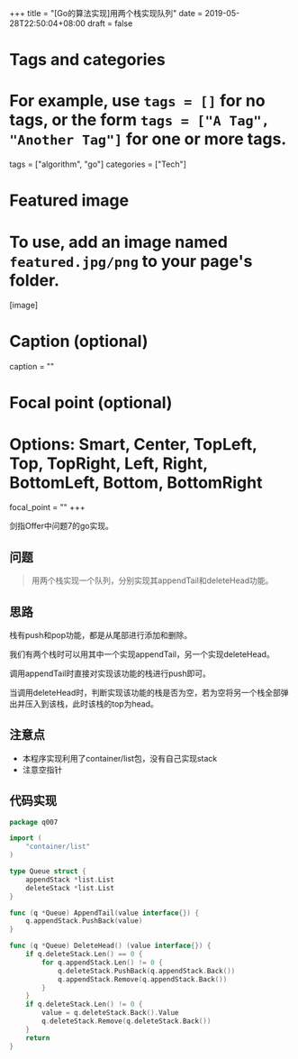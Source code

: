 +++
title = "[Go的算法实现]用两个栈实现队列"
date = 2019-05-28T22:50:04+08:00
draft = false

# Tags and categories
# For example, use `tags = []` for no tags, or the form `tags = ["A Tag", "Another Tag"]` for one or more tags.
tags = ["algorithm", "go"]
categories = ["Tech"]

# Featured image
# To use, add an image named `featured.jpg/png` to your page's folder. 
[image]
  # Caption (optional)
  caption = ""

  # Focal point (optional)
  # Options: Smart, Center, TopLeft, Top, TopRight, Left, Right, BottomLeft, Bottom, BottomRight
  focal_point = ""
+++

剑指Offer中问题7的go实现。

<!--more-->

## 问题

> 用两个栈实现一个队列，分别实现其appendTail和deleteHead功能。

## 思路

栈有push和pop功能，都是从尾部进行添加和删除。

我们有两个栈时可以用其中一个实现appendTail，另一个实现deleteHead。

调用appendTail时直接对实现该功能的栈进行push即可。

当调用deleteHead时，判断实现该功能的栈是否为空，若为空将另一个栈全部弹出并压入到该栈，此时该栈的top为head。

## 注意点

- 本程序实现利用了container/list包，没有自己实现stack
- 注意空指针

## 代码实现

```go
package q007

import (
	"container/list"
)

type Queue struct {
	appendStack *list.List
	deleteStack *list.List
}

func (q *Queue) AppendTail(value interface{}) {
	q.appendStack.PushBack(value)
}

func (q *Queue) DeleteHead() (value interface{}) {
	if q.deleteStack.Len() == 0 {
		for q.appendStack.Len() != 0 {
			q.deleteStack.PushBack(q.appendStack.Back())
			q.appendStack.Remove(q.appendStack.Back())
		}
	}
	if q.deleteStack.Len() != 0 {
		value = q.deleteStack.Back().Value
		q.deleteStack.Remove(q.deleteStack.Back())
	}
	return
}
```

